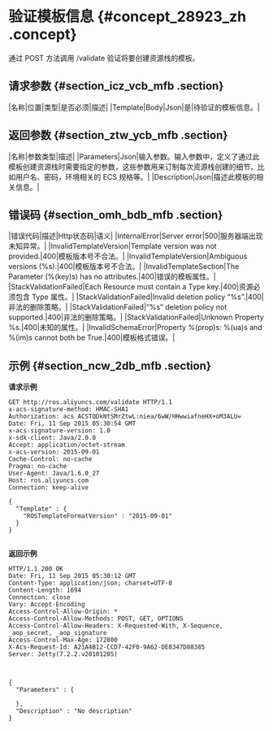 # 验证模板信息 {#concept_28923_zh .concept}

通过 POST 方法调用 /validate 验证将要创建资源栈的模板。

## 请求参数 {#section_icz_vcb_mfb .section}

|名称|位置|类型|是否必须|描述|
|Template|Body|Json|是|待验证的模板信息。|

## 返回参数 {#section_ztw_ycb_mfb .section}

|名称|参数类型|描述|
|Parameters|Json|输入参数。输入参数中，定义了通过此模板创建资源栈时需要指定的参数，这些参数用来订制每次资源栈创建的细节，比如用户名、密码，环境相关的 ECS 规格等。|
|Description|Json|描述此模板的相关信息。|

## 错误码 {#section_omh_bdb_mfb .section}

|错误代码|描述|Http状态码|语义|
|InternalError|Server error|500|服务器端出现未知异常。|
|InvalidTemplateVersion|Template version was not provided.|400|模板版本号不合法。|
|InvalidTemplateVersion|Ambiguous versions \(%s\).|400|模板版本号不合法。|
|InvalidTemplateSection|The Parameter \(%\(key\)s\) has no attributes.|400|错误的模板属性。|
|StackValidationFailed|Each Resource must contain a Type key.|400|资源必须包含 Type 属性。|
|StackValidationFailed|Invalid deletion policy “%s”.|400|非法的删除策略。|
|StackValidationFailed|“%s” deletion policy not supported.|400|非法的删除策略。|
|StackValidationFailed|Unknown Property %s.|400|未知的属性。|
|InvalidSchemaError|Property %\(prop\)s: %\(ua\)s and %\(im\)s cannot both be True.|400|模板格式错误。|

## 示例 {#section_ncw_2db_mfb .section}

**请求示例**

```language-json
GET http://ros.aliyuncs.com/validate HTTP/1.1
x-acs-signature-method: HMAC-SHA1
Authorization: acs ACSTQDkNtSMrZtwL:niea/6wW/HHwwiafneHX+oM3ALU=
Date: Fri, 11 Sep 2015 05:30:54 GMT
x-acs-signature-version: 1.0
x-sdk-client: Java/2.0.0
Accept: application/octet-stream
x-acs-version: 2015-09-01
Cache-Control: no-cache
Pragma: no-cache
User-Agent: Java/1.6.0_27
Host: ros.aliyuncs.com
Connection: keep-alive

{
  "Template" : {
    "ROSTemplateFormatVersion" : "2015-09-01"
  }
}


```

**返回示例**

```language-json
HTTP/1.1 200 OK
Date: Fri, 11 Sep 2015 05:30:12 GMT
Content-Type: application/json; charset=UTF-8
Content-Length: 1694
Connection: close
Vary: Accept-Encoding
Access-Control-Allow-Origin: *
Access-Control-Allow-Methods: POST, GET, OPTIONS
Access-Control-Allow-Headers: X-Requested-With, X-Sequence, _aop_secret, _aop_signature
Access-Control-Max-Age: 172800
X-Acs-Request-Id: A21A4B12-CCD7-42F0-9A62-DE8347D88385
Server: Jetty(7.2.2.v20101205)



{
  "Parameters" : {

  },
  "Description" : "No description"
}


```

